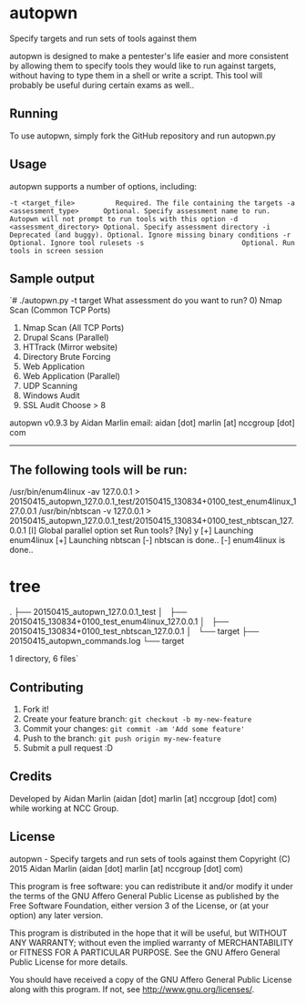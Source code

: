 # autopwn

Specify targets and run sets of tools against them

autopwn is designed to make a pentester's life easier and more consistent
by allowing them to specify tools they would like to run against targets,
without having to type them in a shell or write a script. This tool will
probably be useful during certain exams as well..

## Running

To use autopwn, simply fork the GitHub repository and run autopwn.py

## Usage

autopwn supports a number of options, including:

`-t <target_file>          Required. The file containing the
                          targets
-a <assessment_type>      Optional. Specify assessment name
                          to run. Autopwn will not prompt to
                          run tools with this option
-d <assessment_directory> Optional. Specify assessment directory
-i                        Deprecated (and buggy). Optional. Ignore
                          missing binary conditions
-r                        Optional. Ignore tool rulesets
-s                        Optional. Run tools in screen session`

## Sample output

`# ./autopwn.py -t target
What assessment do you want to run?
0) Nmap Scan (Common TCP Ports)
1) Nmap Scan (All TCP Ports)
2) Drupal Scans (Parallel)
3) HTTrack (Mirror website)
4) Directory Brute Forcing
5) Web Application
6) Web Application (Parallel)
7) UDP Scanning
8) Windows Audit
9) SSL Audit
Choose > 8

autopwn v0.9.3 by Aidan Marlin
email: aidan [dot] marlin [at] nccgroup [dot] com

--------------------------------
The following tools will be run:
--------------------------------
/usr/bin/enum4linux -av 127.0.0.1 > 20150415_autopwn_127.0.0.1_test/20150415_130834+0100_test_enum4linux_127.0.0.1
/usr/bin/nbtscan -v 127.0.0.1 > 20150415_autopwn_127.0.0.1_test/20150415_130834+0100_test_nbtscan_127.0.0.1
[I] Global parallel option set
Run tools? [Ny] y
[+] Launching enum4linux
[+] Launching nbtscan
[-] nbtscan is done..
[-] enum4linux is done..
# tree
.
├── 20150415_autopwn_127.0.0.1_test
│   ├── 20150415_130834+0100_test_enum4linux_127.0.0.1
│   ├── 20150415_130834+0100_test_nbtscan_127.0.0.1
│   └── target
├── 20150415_autopwn_commands.log
└── target

1 directory, 6 files`

## Contributing

1. Fork it!
2. Create your feature branch: `git checkout -b my-new-feature`
3. Commit your changes: `git commit -am 'Add some feature'`
4. Push to the branch: `git push origin my-new-feature`
5. Submit a pull request :D

## Credits

Developed by Aidan Marlin (aidan [dot] marlin [at] nccgroup [dot] com)
while working at NCC Group.

## License

autopwn - Specify targets and run sets of tools against them
Copyright (C) 2015 Aidan Marlin (aidan [dot] marlin [at] nccgroup [dot] com)

This program is free software: you can redistribute it and/or modify
it under the terms of the GNU Affero General Public License as
published by the Free Software Foundation, either version 3 of the
License, or (at your option) any later version.

This program is distributed in the hope that it will be useful,
but WITHOUT ANY WARRANTY; without even the implied warranty of
MERCHANTABILITY or FITNESS FOR A PARTICULAR PURPOSE.  See the
GNU Affero General Public License for more details.

You should have received a copy of the GNU Affero General Public License
along with this program.  If not, see <http://www.gnu.org/licenses/>.
